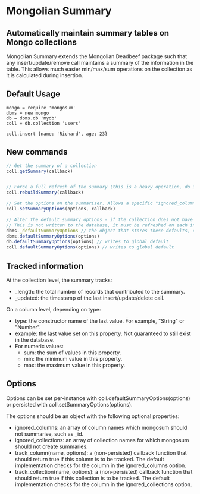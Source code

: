 # Mongolian Summary
## Automatically maintain summary tables on Mongo collections
Mongolian Summary extends the Mongolian Deadbeef package such that any insert/update/remove call maintains a summary of the information in the table.
This allows much easier min/max/sum operations on the collection as it is calculated during insertion.

## Default Usage
```
mongo = require 'mongosum'
dbms = new mongo
db = dbms.db 'mydb'
coll = db.collection 'users'

coll.insert {name: 'Richard', age: 23}
```

## New commands
```javascript
// Get the summary of a collection
coll.getSummary(callback)


// Force a full refresh of the summary (this is a heavy operation, do it rarely)
coll.rebuildSummary(callback)

// Set the options on the summariser. Allows a specific "ignored_columns" on the collection
coll.setSummaryOptions(options, callback)

// Alter the default summary options - if the collection does not have explicit options, it will use these.
// This is not written to the database, it must be refreshed on each instance.
dbms._defaultSummaryOptions // the object that stores these defaults, can be read/written directly
dbms.defaultSummaryOptions(options)
db.defaultSummaryOptions(options) // writes to global default
coll.defaultSummaryOptions(options) // writes to global default
```

## Tracked information
At the collection level, the summary tracks:

 - _length: the total number of records that contributed to the summary.
 - _updated: the timestamp of the last insert/update/delete call.

On a column level, depending on type:

 - type: the constructor name of the last value. For example, "String" or "Number".
 - example: the last value set on this property. Not guaranteed to still exist in the database.
 - For numeric values:
 	- sum: the sum of values in this property.
 	- min: the minimum value in this property.
 	- max: the maximum value in this property.

## Options
Options can be set per-instance with coll.defaultSummaryOptions(options) or persisted with coll.setSummaryOptions(options).

The options should be an object with the following optional properties:

 - ignored_columns: an array of column names which mongosum should not summarise, such as _id.
 - ignored_collections: an array of collection names for which mongosum should not create summaries.
 - track_column(name, options): a (non-persisted) callback function that should return true if this column is to be tracked. The default implementation checks for the column in the ignored_columns option.
 - track_collection(name, options): a (non-persisted) callback function that should return true if this collection is to be tracked. The default implementation checks for the column in the ignored_collections option.
